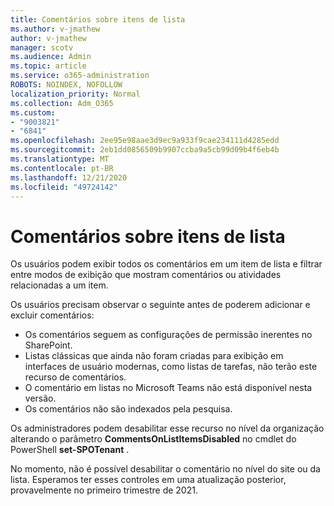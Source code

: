```yaml
---
title: Comentários sobre itens de lista
ms.author: v-jmathew
author: v-jmathew
manager: scotv
ms.audience: Admin
ms.topic: article
ms.service: o365-administration
ROBOTS: NOINDEX, NOFOLLOW
localization_priority: Normal
ms.collection: Adm_O365
ms.custom:
- "9003821"
- "6841"
ms.openlocfilehash: 2ee95e98aae3d9ec9a933f9cae234111d4285edd
ms.sourcegitcommit: 2eb1dd0856509b9907ccba9a5cb99d09b4f6eb4b
ms.translationtype: MT
ms.contentlocale: pt-BR
ms.lasthandoff: 12/21/2020
ms.locfileid: "49724142"
---
```

# <a name="comments-on-list-items"></a>Comentários sobre itens de lista

Os usuários podem exibir todos os comentários em um item de lista e filtrar entre modos de exibição que mostram comentários ou atividades relacionadas a um item.

Os usuários precisam observar o seguinte antes de poderem adicionar e excluir comentários:

- Os comentários seguem as configurações de permissão inerentes no SharePoint.
- Listas clássicas que ainda não foram criadas para exibição em interfaces de usuário modernas, como listas de tarefas, não terão este recurso de comentários.
- O comentário em listas no Microsoft Teams não está disponível nesta versão.
- Os comentários não são indexados pela pesquisa.

Os administradores podem desabilitar esse recurso no nível da organização alterando o parâmetro **CommentsOnListItemsDisabled** no cmdlet do PowerShell **set-SPOTenant** .

No momento, não é possível desabilitar o comentário no nível do site ou da lista. Esperamos ter esses controles em uma atualização posterior, provavelmente no primeiro trimestre de 2021.
